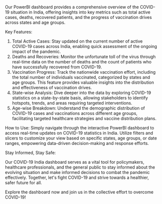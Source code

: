 Our PowerBI dashboard provides a comprehensive overview of the COVID-19 situation in India, offering insights into key metrics such as total active cases, deaths, recovered patients, and the progress of vaccination drives across states and age groups.

Key Features:

1. Total Active Cases: Stay updated on the current number of active COVID-19 cases across India, enabling quick assessment of the ongoing impact of the pandemic.
2. Deaths and Recoveries: Monitor the unfortunate toll of the virus through real-time data on the number of deaths and the count of patients who have successfully recovered from COVID-19.
3. Vaccination Progress: Track the nationwide vaccination effort, including the total number of individuals vaccinated, categorized by states and age groups. This feature provides valuable insights into the distribution and effectiveness of vaccination drives.
4. State-wise Analysis: Dive deeper into the data by exploring COVID-19 statistics on a state-by-state basis, allowing stakeholders to identify hotspots, trends, and areas requiring targeted interventions.
5. Age-wise Breakdown: Understand the demographic distribution of COVID-19 cases and vaccinations across different age groups, facilitating targeted healthcare strategies and vaccine distribution plans.

How to Use: Simply navigate through the interactive PowerBI dashboard to access real-time updates on COVID-19 statistics in India. Utilize filters and slicers to customize your view based on specific states, age groups, or date ranges, empowering data-driven decision-making and response efforts.

Stay Informed, Stay Safe:

Our COVID-19 India dashboard serves as a vital tool for policymakers, healthcare professionals, and the general public to stay informed about the evolving situation and make informed decisions to combat the pandemic effectively. Together, let's fight COVID-19 and strive towards a healthier, safer future for all.

Explore the dashboard now and join us in the collective effort to overcome COVID-19!
